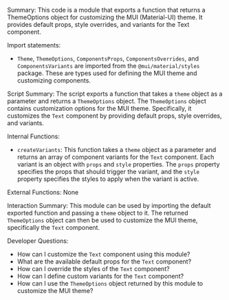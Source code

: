 Summary:
This code is a module that exports a function that returns a ThemeOptions object for customizing the MUI (Material-UI) theme. It provides default props, style overrides, and variants for the Text component.

Import statements:
- `Theme`, `ThemeOptions`, `ComponentsProps`, `ComponentsOverrides`, and `ComponentsVariants` are imported from the `@mui/material/styles` package. These are types used for defining the MUI theme and customizing components.

Script Summary:
The script exports a function that takes a `theme` object as a parameter and returns a `ThemeOptions` object. The `ThemeOptions` object contains customization options for the MUI theme. Specifically, it customizes the `Text` component by providing default props, style overrides, and variants.

Internal Functions:
- `createVariants`: This function takes a `theme` object as a parameter and returns an array of component variants for the `Text` component. Each variant is an object with `props` and `style` properties. The `props` property specifies the props that should trigger the variant, and the `style` property specifies the styles to apply when the variant is active.

External Functions:
None

Interaction Summary:
This module can be used by importing the default exported function and passing a `theme` object to it. The returned `ThemeOptions` object can then be used to customize the MUI theme, specifically the `Text` component.

Developer Questions:
- How can I customize the `Text` component using this module?
- What are the available default props for the `Text` component?
- How can I override the styles of the `Text` component?
- How can I define custom variants for the `Text` component?
- How can I use the `ThemeOptions` object returned by this module to customize the MUI theme?